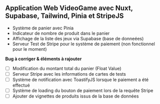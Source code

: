 ## Application Web VideoGame avec Nuxt, Supabase, Tailwind, Pinia et StripeJS
- Système de panier avec Pinia
- Indicateur de nombre de produit dans le panier
- Affichage de la liste des jeux via Supabase (base de donneées)
- Serveur Test de Stripe pour le système de paiement (non fonctionnel pour le moment)

**Bug à corriger & éléments à rajouter**
- [ ] Modification du montant total du panier (Float Value)
- [ ] Serveur Stripe avec les informations de cartes de tests
- [ ] Système de notification avec ToastifyJS lorsque le paiement a été effectué
- [ ] Système de loading du bouton de paiement lors de la requête Stripe
- [ ] Ajouter de vignettes de produits issus de la base de données